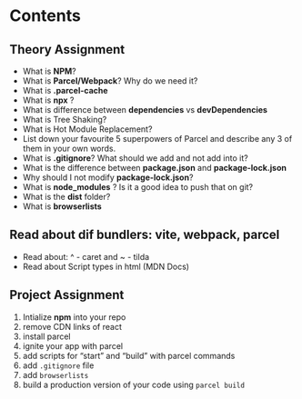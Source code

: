 # Contents

## Theory Assignment
- What is **NPM**? 
- What is **Parcel/Webpack**? Why do we need it? 
- What is **.parcel-cache** 
- What is **npx** ? 
- What is difference between **dependencies** vs **devDependencies** 
- What is Tree Shaking? 
- What is Hot Module Replacement? 
- List down your favourite 5 superpowers of Parcel and describe any 3 of them in your own words. 
- What is **.gitignore**? What should we add and not add into it? 
- What is the difference between **package.json** and **package-lock.json** 
- Why should I not modify **package-lock.json**? 
- What is **node_modules** ? Is it a good idea to push that on git? 
- What is the **dist** folder? 
- What is **browserlists**

## Read about dif bundlers: vite, webpack, parcel 
- Read about:  ^ - caret and ~ - tilda 
- Read about Script types in html (MDN Docs) 

## Project Assignment
1. Intialize **npm** into your repo
2. remove CDN links of react 
3. install parcel 
4. ignite your app with parcel 
5. add scripts for “start” and “build” with parcel commands 
6. add `.gitignore` file 
7. add `browserlists` 
8. build a production version of your code using `parcel build`

